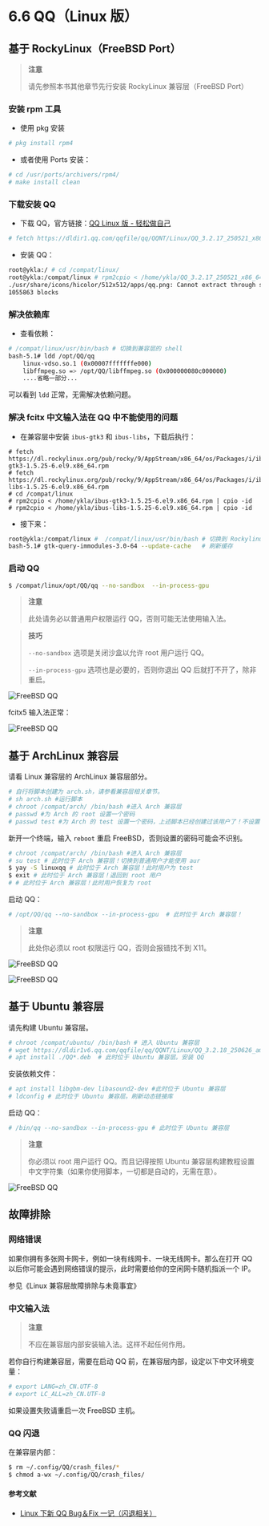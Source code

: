 # 6.6 QQ（Linux 版）


## 基于 RockyLinux（FreeBSD Port）

>**注意**
>
>请先参照本书其他章节先行安装 RockyLinux 兼容层（FreeBSD Port）

### 安装 rpm 工具

- 使用 pkg 安装

```sh
# pkg install rpm4
```

- 或者使用 Ports 安装：

```sh
# cd /usr/ports/archivers/rpm4/ 
# make install clean
```

### 下载安装 QQ

- 下载 QQ，官方链接：[QQ Linux 版 - 轻松做自己](https://im.qq.com/linuxqq/index.shtml)

```sh
# fetch https://dldir1.qq.com/qqfile/qq/QQNT/Linux/QQ_3.2.17_250521_x86_64_01.rpm # 写作本文时链接如此，请自行获取最新链接
```

- 安装 QQ：

```sh
root@ykla:/ # cd /compat/linux/
root@ykla:/compat/linux # rpm2cpio < /home/ykla/QQ_3.2.17_250521_x86_64_01.rpm | cpio -id # 注意把 QQ 所在路径改成你自己的
./usr/share/icons/hicolor/512x512/apps/qq.png: Cannot extract through symlink usr/share/icons/hicolor/512x512/apps/qq.png
1055863 blocks
```

### 解决依赖库

- 查看依赖：

```sh
# /compat/linux/usr/bin/bash # 切换到兼容层的 shell
bash-5.1# ldd /opt/QQ/qq 
	linux-vdso.so.1 (0x00007fffffffe000)
	libffmpeg.so => /opt/QQ/libffmpeg.so (0x000000080c000000)
	....省略一部分...
```

可以看到 `ldd` 正常，无需解决依赖问题。

### 解决 fcitx 中文输入法在 QQ 中不能使用的问题

- 在兼容层中安装 `ibus-gtk3` 和 `ibus-libs`，下载后执行：

```
# fetch https://dl.rockylinux.org/pub/rocky/9/AppStream/x86_64/os/Packages/i/ibus-gtk3-1.5.25-6.el9.x86_64.rpm
# fetch https://dl.rockylinux.org/pub/rocky/9/AppStream/x86_64/os/Packages/i/ibus-libs-1.5.25-6.el9.x86_64.rpm
# cd /compat/linux 
# rpm2cpio < /home/ykla/ibus-gtk3-1.5.25-6.el9.x86_64.rpm | cpio -id
# rpm2cpio < /home/ykla/ibus-libs-1.5.25-6.el9.x86_64.rpm | cpio -id
```

- 接下来：

```sh
root@ykla:/compat/linux #  /compat/linux/usr/bin/bash # 切换到 Rockylinux 的 bash
bash-5.1# gtk-query-immodules-3.0-64 --update-cache   # 刷新缓存
```


### 启动 QQ

```sh
$ /compat/linux/opt/QQ/qq --no-sandbox  --in-process-gpu
```

>**注意**
>
>此处请务必以普通用户权限运行 QQ，否则可能无法使用输入法。

>**技巧**
>
>`--no-sandbox` 选项是关闭沙盒以允许 root 用户运行 QQ。
>
>`--in-process-gpu` 选项也是必要的，否则你退出 QQ 后就打不开了，除非重启。

![FreeBSD QQ](../.gitbook/assets/rlqq.png)

fcitx5 输入法正常：

![FreeBSD QQ](../.gitbook/assets/rlqq2.png)

## 基于 ArchLinux 兼容层

请看 Linux 兼容层的 ArchLinux 兼容层部分。  

```sh
# 自行将脚本创建为 arch.sh，请参看兼容层相关章节。
# sh arch.sh #运行脚本
# chroot /compat/arch/ /bin/bash #进入 Arch 兼容层
# passwd #为 Arch 的 root 设置一个密码
# passwd test #为 Arch 的 test 设置一个密码，上述脚本已经创建过该用户了！不设置密码无法正常使用 aur。

```

新开一个终端，输入 `reboot` 重启 FreeBSD，否则设置的密码可能会不识别。

```sh
# chroot /compat/arch/ /bin/bash #进入 Arch 兼容层
# su test # 此时位于 Arch 兼容层！切换到普通用户才能使用 aur
$ yay -S linuxqq # 此时位于 Arch 兼容层！此时用户为 test
$ exit # 此时位于 Arch 兼容层！退回到 root 用户
# # 此时位于 Arch 兼容层！此时用户恢复为 root
```

启动 QQ：

```sh
# /opt/QQ/qq --no-sandbox --in-process-gpu  # 此时位于 Arch 兼容层！
```

>**注意**
>
>此处你必须以 root 权限运行 QQ，否则会报错找不到 X11。

![FreeBSD QQ](../.gitbook/assets/rlqq3.png)

![FreeBSD QQ](../.gitbook/assets/rlqq4.png)

## 基于 Ubuntu 兼容层

请先构建 Ubuntu 兼容层。

```sh
# chroot /compat/ubuntu/ /bin/bash # 进入 Ubuntu 兼容层
# wget https://dldir1v6.qq.com/qqfile/qq/QQNT/Linux/QQ_3.2.18_250626_amd64_01.deb # 此时位于 Ubuntu 兼容层。下载 QQ
# apt install ./QQ*.deb  # 此时位于 Ubuntu 兼容层。安装 QQ
```

安装依赖文件：

```sh
# apt install libgbm-dev libasound2-dev #此时位于 Ubuntu 兼容层
# ldconfig # 此时位于 Ubuntu 兼容层。刷新动态链接库
```

启动 QQ：

```sh
# /bin/qq --no-sandbox --in-process-gpu # 此时位于 Ubuntu 兼容层
```

>**注意**
>
>你必须以 root 用户运行 QQ。而且记得按照 Ubuntu 兼容层构建教程设置中文字符集（如果你使用脚本，一切都是自动的，无需在意）。

![FreeBSD QQ](../.gitbook/assets/rlqq5.png)

## 故障排除

### 网络错误

如果你拥有多张网卡网卡，例如一块有线网卡、一块无线网卡。那么在打开 QQ 以后你可能会遇到网络错误的提示，此时需要给你的空闲网卡随机指派一个 IP。

参见《Linux 兼容层故障排除与未竟事宜》

### 中文输入法

>**注意**
>
>不应在兼容层内部安装输入法。这样不起任何作用。

若你自行构建兼容层，需要在启动 QQ 前，在兼容层内部，设定以下中文环境变量：

```sh
# export LANG=zh_CN.UTF-8 
# export LC_ALL=zh_CN.UTF-8 
```

如果设置失败请重启一次 FreeBSD 主机。

### QQ 闪退

在兼容层内部：

```sh
$ rm ~/.config/QQ/crash_files/*
$ chmod a-wx ~/.config/QQ/crash_files/
```

#### 参考文献

- [Linux 下新 QQ Bug＆Fix 一记（闪退相关）](https://zhuanlan.zhihu.com/p/645895811)
